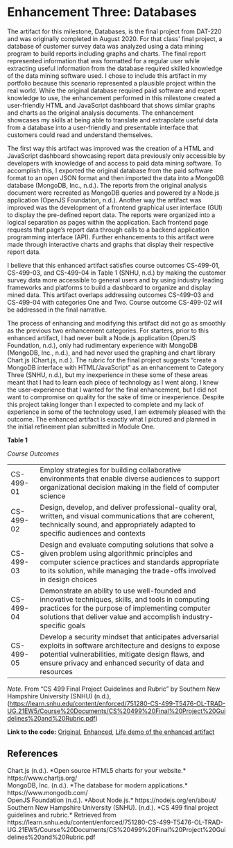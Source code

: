 # Enhancement Three: Databases

The artifact for this milestone, Databases, is the final project from DAT-220 and was originally completed in August 2020.  For that class’ final project, a database of customer survey data was analyzed using a data mining program to build reports including graphs and charts.  The final report represented information that was formatted for a regular user while extracting useful information from the database required skilled knowledge of the data mining software used.  I chose to include this artifact in my portfolio because this scenario represented a plausible project within the real world.  While the original database required paid software and expert knowledge to use, the enhancement performed in this milestone created a user-friendly HTML and JavaScript dashboard that shows similar graphs and charts as the original analysis documents.  The enhancement showcases my skills at being able to translate and extrapolate useful data from a database into a user-friendly and presentable interface that customers could read and understand themselves.

The first way this artifact was improved was the creation of a HTML and JavaScript dashboard showcasing report data previously only accessible by developers with knowledge of and access to paid data mining software.  To accomplish this, I exported the original database from the paid software format to an open JSON format and then imported the data into a MongoDB database (MongoDB, Inc., n.d.).  The reports from the original analysis document were recreated as MongoDB queries and powered by a Node.js application (OpenJS Foundation, n.d.).
Another way the artifact was improved was the development of a frontend graphical user interface (GUI) to display the pre-defined report data.  The reports were organized into a logical separation as pages within the application.  Each frontend page requests that page’s report data through calls to a backend application programming interface (API).  Further enhancements to this artifact were made through interactive charts and graphs that display their respective report data.

I believe that this enhanced artifact satisfies course outcomes CS-499-01, CS-499-03, and CS-499-04 in Table 1 (SNHU, n.d.) by making the customer survey data more accessible to general users and by using industry leading frameworks and platforms to build a dashboard to organize and display mined data.  This artifact overlaps addressing outcomes CS-499-03 and CS-499-04 with categories One and Two.  Course outcome CS-499-02 will be addressed in the final narrative.

The process of enhancing and modifying this artifact did not go as smoothly as the previous two enhancement categories.  For starters, prior to this enhanced artifact, I had never built a Node.js application (OpenJS Foundation, n.d.), only had rudimentary experience with MongoDB (MongoDB, Inc., n.d.), and had never used the graphing and chart library Chart.js (Chart.js, n.d.).  The rubric for the final project suggests “create a MongoDB interface with HTML/JavaScript” as an enhancement to Category Three (SNHU, n.d.), but my inexperience in these some of these areas meant that I had to learn each piece of technology as I went along.  I knew the user-experience that I wanted for the final enhancement, but I did not want to compromise on quality for the sake of time or inexperience.  Despite this project taking longer than I expected to complete and my lack of experience in some of the technology used, I am extremely pleased with the outcome.  The enhanced artifact is exactly what I pictured and planned in the initial refinement plan submitted in Module One.

**Table 1**

*Course Outcomes*

|||
|---|---|
| CS-499-01 | Employ strategies for building collaborative environments that enable diverse audiences to support organizational decision making in the field of computer science |
| CS-499-02 | Design, develop, and deliver professional-quality oral, written, and visual communications that are coherent, technically sound, and appropriately adapted to specific audiences and contexts |
| CS-499-03 | Design and evaluate computing solutions that solve a given problem using algorithmic principles and computer science practices and standards appropriate to its solution, while managing the trade-offs involved in design choices |
| CS-499-04 | Demonstrate an ability to use well-founded and innovative techniques, skills, and tools in computing practices for the purpose of implementing computer solutions that deliver value and accomplish industry-specific goals |
| CS-499-05 | Develop a security mindset that anticipates adversarial exploits in software architecture and designs to expose potential vulnerabilities, mitigate design flaws, and ensure privacy and enhanced security of data and resources |


*Note*. From “CS 499 Final Project Guidelines and Rubric” by Southern New Hampshire University (SNHU) (n.d.), (https://learn.snhu.edu/content/enforced/751280-CS-499-T5476-OL-TRAD-UG.21EW5/Course%20Documents/CS%20499%20Final%20Project%20Guidelines%20and%20Rubric.pdf)

**Link to the code:** [Original](https://github.com/stevenwadejr/snhu-ePortfolio/tree/gh-pages/project-files/databases/original), [Enhanced](https://github.com/stevenwadejr/snhu-ePortfolio/tree/gh-pages/project-files/databases/enhanced), [Life demo of the enhanced artifact](https://cs499.swade.dev/)

## References

<div class="reference">
Chart.js (n.d.). *Open source HTML5 charts for your website.* https://www.chartjs.org/
</div>
<div class="reference">
MongoDB, Inc. (n.d.). *The database for modern applications.* https://www.mongodb.com/
</div>
<div class="reference">
OpenJS Foundation (n.d.). *About Node.js.* https://nodejs.org/en/about/
</div>
<div class="reference">
Southern New Hampshire University (SNHU). (n.d.). *CS 499 final project guidelines and rubric.* Retrieved from https://learn.snhu.edu/content/enforced/751280-CS-499-T5476-OL-TRAD-UG.21EW5/Course%20Documents/CS%20499%20Final%20Project%20Guidelines%20and%20Rubric.pdf
</div>
